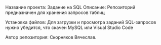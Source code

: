 Название проекта: Задание на SQL
Описание: Репозиторий предназначен для хранения запросов таблиц

Установка файлов: Для загрузки и просмотра заданий SQL-запросов
нужно убедится, что скачен MySQL или Visual Studio Code

Автор репозитория: Скорняков Вячеслав.
